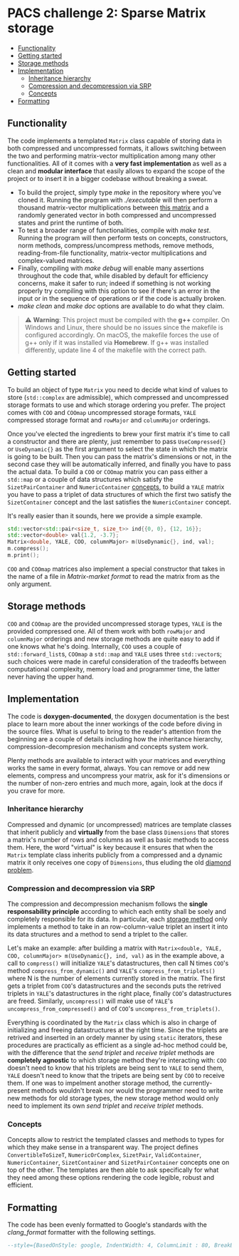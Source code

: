 # PACS challenge 2: Sparse Matrix storage

- [Functionality](#functionality)
- [Getting started](#getting-started)
- [Storage methods](#storage-methods)
- [Implementation](#implementation)
  - [Inheritance hierarchy](#inheritance-hierarchy)
  - [Compression and decompression via SRP](#compression-and-decompression-via-srp)
  - [Concepts](#concepts)
- [Formatting](#formatting)

## Functionality
The code implements a templated `Matrix` class capable of storing data in both compressed and uncompressed formats, it allows switching between the two and performing matrix-vector multiplication among many other functionalities. All of it comes with a **very fast implementation** as well as a clean and **modular interface** that easily allows to expand the scope of the project or to insert it in a bigger codebase without breaking a sweat.

- To build the project, simply type _make_ in the repository where you've cloned it. Running the program with _./executable_ will then perform a thousand matrix-vector multiplications between [this matrix](https://math.nist.gov/MatrixMarket/data/Harwell-Boeing/lns/lnsp_131.html) and a randomly generated vector in both compressed and uncompressed states and print the runtime of both.
- To test a broader range of functionalities, compile with _make test_. Running the program will then perform tests on concepts, constructors, norm methods, compress/uncompress methods, remove methods, reading-from-file functionality, matrix-vector multiplications and complex-valued matrices.
- Finally, compiling with _make debug_ will enable many assertions throughout the code that, while disabled by default for efficiency concerns, make it safer to run; indeed if something is not working properly try compiling with this option to see if there's an error in the input or in the sequence of operations or if the code is actually broken.
- _make clean_ and _make doc_ options are available to do what they claim.

> ⚠️ **Warning**: This project must be compiled with the **g++** compiler. On Windows and Linux, there should be no issues since the makefile is configured accordingly. On macOS, the makefile forces the use of g++ only if it was installed via **Homebrew**. If g++ was installed differently, update line 4 of the makefile with the correct path.

## Getting started
To build an object of type `Matrix` you need to decide what kind of values to store (`std::complex` are admissible), which compressed and uncompressed storage formats to use and which storage ordering you prefer. The project comes with `COO` and `COOmap` uncompressed storage formats, `YALE` compressed storage format and `rowMajor` and `columnMajor` orderings.

Once you've elected the ingredients to brew your first matrix it's time to call a constructor and there are plenty, just remember to pass `UseCompressed{}` or `UseDynamic{}` as the first argument to select the state in which the matrix is going to be built. Then you can pass the matrix's dimensions or not, in the second case they will be automatically inferred, and finally you have to pass the actual data. To build a `COO` or `COOmap` matrix you can pass either a `std::map` or a couple of data structures which satisfy the `SizetPairContainer` and `NumericContainer` [concepts](#concepts), to build a `YALE` matrix you have to pass a triplet of data structures of which the first two satisfy the `SizetContainer` concept and the last satisfies the `NumericContainer` concept.

It's really easier than it sounds, here we provide a simple example.

```cpp
std::vector<std::pair<size_t, size_t>> ind{{0, 0}, {12, 16}};
std::vector<double> val{1.2, -3.7};
Matrix<double, YALE, COO, columnMajor> m(UseDynamic{}, ind, val);
m.compress();
m.print();
```

`COO` and `COOmap` matrices also implement a special constructor that takes in the name of a file in *Matrix-market format* to read the matrix from as the only argument.

## Storage methods
`COO` and `COOmap` are the provided uncompressed storage types, `YALE` is the provided compressed one. All of them work with both `rowMajor` and `columnMajor` orderings and new storage methods are quite easy to add if one knows what he's doing. Internally, `COO` uses a couple of `std::forward_list`s, `COOmap` a `std::map` and `YALE` uses three `std::vector`s; such choices were made in careful consideration of the tradeoffs between computational complexity, memory load and programmer time, the latter never having the upper hand.

## Implementation
The code is **doxygen-documented**, the doxygen documentation is the best place to learn more about the inner workings of the code before diving in the source files. What is useful to bring to the reader's attention from the beginning are a couple of details including how the inheritance hierarchy, compression-decompresion mechanism and concepts system work.

Plenty methods are available to interact with your matrices and everything works the same in every format, always. You can remove or add new elements, compress and uncompress your matrix, ask for it's dimensions or the number of non-zero entries and much more, again, look at the docs if you crave for more.

### Inheritance hierarchy
Compressed and dynamic (or uncompressed) matrices are template classes that inherit publicly and **virtually** from the base class `Dimensions` that stores a matrix's number of rows and columns as well as basic methods to access them. Here, the word "virtual" is key because it ensures that when the `Matrix` template class inherits publicly from a compressed and a dynamic matrix it only receives one copy of `Dimensions`, thus eluding the old [diamond problem](https://www.geeksforgeeks.org/diamond-problem-in-cpp/).

### Compression and decompression via SRP
The compression and decompression mechanism follows the **single responsability principle** according to which each entity shall be soely and completely responsible for its data. In particular, each [storage method](#storage-methods) only implements a method to take in an row-column-value triplet an insert it into its data structures and a method to send a triplet to the caller.

Let's make an example: after building a matrix with `Matrix<double, YALE, COO, columnMajor> m(UseDynamic{}, ind, val)` as in the example above, a call to `compress()` will initialize `YALE`'s datastructures, then call N times `COO`'s method `compress_from_dynamic()` and `YALE`'s `compress_from_triplets()` where N is the number of elements currently stored in the matrix. The first gets a triplet from `COO`'s datastructures and the seconds puts the retrived triplets in `YALE`'s datastructures in the right place, finally `COO`'s datastructures are freed. Similarly, `uncompress()` will make use of `YALE`'s `uncompress_from_compressed()` and of `COO`'s `uncompress_from_triplets()`.

Everything is coordinated by the `Matrix` class which is also in charge of initializing and freeing datastructures at the right time. Since the triplets are retrived and inserted in an ordely manner by using `static` iterators, these procedures are practically as efficient as a single ad-hoc method could be, with the difference that the *send triplet* and *receive triplet* methods are **completely agnostic** to which storage method they're interacting with: `COO` doesn't need to know that his triplets are being sent to `YALE` to send them, `YALE` doesn't need to know that the tripets are being sent by `COO` to receive them. If one was to impelment another storage method, the currently-present methods wouldn't break nor would the programmer need to write new methods for old storage types, the new storage method would only need to implement its own *send triplet* and *receive triplet* methods.

### Concepts
Concepts allow to restrict the templated classes and methods to types for which they make sense in a transparent way. The project defines `ConvertibleToSizeT`, `NumericOrComplex`, `SizetPair`, `ValidContainer`, `NumericContainer`, `SizetContainer` and `SizetPairContainer` concepts one on top of the other. The templates are then able to ask specifically for what they need among these options rendering the code legible, robust and efficient.

## Formatting
The code has been evenly formatted to Google's standards with the _clang_format_ formatter with the following settings.

```lua
--style={BasedOnStyle: google, IndentWidth: 4, ColumnLimit : 80, BreakBeforeBraces: Custom, BraceWrapping: {AfterFunction: false, BeforeElse: true}}"
```

